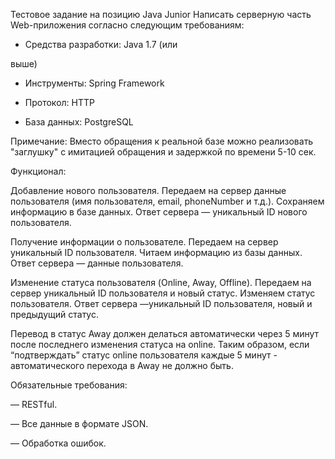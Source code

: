 Тестовое задание на позицию Java Junior
Написать серверную часть Web-приложения согласно следующим требованиям:

* Средства разработки: Java 1.7 (или

выше)

* Инструменты: Spring Framework

* Протокол: HTTP

* База данных: PostgreSQL

Примечание: Вместо обращения к реальной базе можно реализовать "заглушку" с имитацией обращения и задержкой по времени 5-10 сек.

Функционал:

Добавление нового пользователя. Передаем на сервер данные пользователя (имя пользователя, email, phoneNumber и т.д.). Сохраняем информацию в базе данных. Ответ сервера — уникальный ID нового пользователя.

Получение информации о пользователе. Передаем на сервер уникальный ID пользователя. Читаем информацию из базы данных. Ответ сервера — данные пользователя.

Изменение статуса пользователя (Online, Away, Offline). Передаем на сервер уникальный ID пользователя и новый статус. Изменяем статус пользователя. Ответ сервера —уникальный ID пользователя, новый и предыдущий статус.

Перевод в статус Away должен делаться автоматически через 5 минут после последнего изменения статуса на online. Таким образом, если “подтверждать” статус online пользователя каждые 5 минут - автоматического перехода в Away не должно быть.

 

Обязательные требования:

— RESTful.

— Все данные в формате JSON.

— Обработка ошибок.
